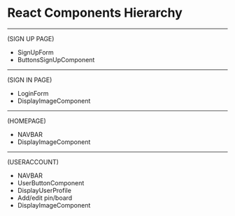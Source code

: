 # React Components Hierarchy
*************************
(SIGN UP PAGE)
* SignUpForm
* ButtonsSignUpComponent

*************************
(SIGN IN PAGE)
* LoginForm
* DisplayImageComponent
*************************
(HOMEPAGE)
* NAVBAR
* DisplayImageComponent
**************************
(USERACCOUNT)
* NAVBAR
* UserButtonComponent
* DisplayUserProfile
* Add/edit pin/board
* DisplayImageComponent
